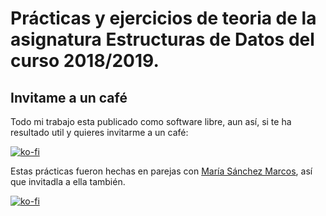 # Prácticas y ejercicios de teoria de la asignatura Estructuras de Datos del curso 2018/2019.

## Invitame a un café

Todo mi trabajo esta publicado como software libre, aun así, si te ha resultado util y quieres invitarme a un café:

[![ko-fi](https://www.ko-fi.com/img/githubbutton_sm.svg)](https://ko-fi.com/Y8Y81WT9M)

Estas prácticas fueron hechas en parejas con [María Sánchez Marcos](https://github.com/MarightWing), así que invitadla a ella también.

[![ko-fi](https://www.ko-fi.com/img/githubbutton_sm.svg)](https://ko-fi.com/MonokoMioda)



